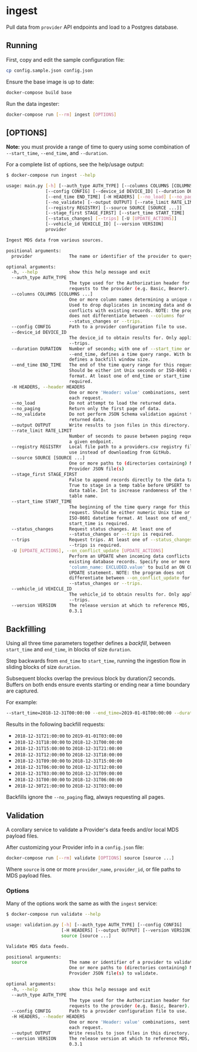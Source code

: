# ingest

Pull data from `provider` API endpoints and load to a Postgres database.

## Running

First, copy and edit the sample configuration file:

```bash
cp config.sample.json config.json
```

Ensure the base image is up to date:

```bash
docker-compose build base
```

Run the data ingester:

```bash
docker-compose run [--rm] ingest [OPTIONS]
```

## [OPTIONS]

**Note:** you must provide a range of time to query using some combination of `--start_time`, `--end_time`, and `--duration`.

For a complete list of options, see the help/usage output:

```bash
$ docker-compose run ingest --help

usage: main.py [-h] [--auth_type AUTH_TYPE] [--columns COLUMNS [COLUMNS ...]]
               [--config CONFIG] [--device_id DEVICE_ID] [--duration DURATION]
               [--end_time END_TIME] [-H HEADERS] [--no_load] [--no_paging]
               [--no_validate] [--output OUTPUT] [--rate_limit RATE_LIMIT]
               [--registry REGISTRY] [--source SOURCE [SOURCE ...]]
               [--stage_first STAGE_FIRST] [--start_time START_TIME]
               [--status_changes] [--trips] [-U [UPDATE_ACTIONS]]
               [--vehicle_id VEHICLE_ID] [--version VERSION]
               provider

Ingest MDS data from various sources.

positional arguments:
  provider              The name or identifier of the provider to query.

optional arguments:
  -h, --help            show this help message and exit
  --auth_type AUTH_TYPE
                        The type used for the Authorization header for
                        requests to the provider (e.g. Basic, Bearer).
  --columns COLUMNS [COLUMNS ...]
                        One or more column names determining a unique record.
                        Used to drop duplicates in incoming data and detect
                        conflicts with existing records. NOTE: the program
                        does not differentiate between --columns for
                        --status_changes or --trips.
  --config CONFIG       Path to a provider configuration file to use.
  --device_id DEVICE_ID
                        The device_id to obtain results for. Only applies to
                        --trips.
  --duration DURATION   Number of seconds; with one of --start_time or
                        --end_time, defines a time query range. With both,
                        defines a backfill window size.
  --end_time END_TIME   The end of the time query range for this request.
                        Should be either int Unix seconds or ISO-8601 datetime
                        format. At least one of end_time or start_time is
                        required.
  -H HEADERS, --header HEADERS
                        One or more 'Header: value' combinations, sent with
                        each request.
  --no_load             Do not attempt to load the returned data.
  --no_paging           Return only the first page of data.
  --no_validate         Do not perform JSON Schema validation against the
                        returned data.
  --output OUTPUT       Write results to json files in this directory.
  --rate_limit RATE_LIMIT
                        Number of seconds to pause between paging requests to
                        a given endpoint.
  --registry REGISTRY   Local file path to a providers.csv registry file to
                        use instead of downloading from GitHub.
  --source SOURCE [SOURCE ...]
                        One or more paths to (directories containing) MDS
                        Provider JSON file(s)
  --stage_first STAGE_FIRST
                        False to append records directly to the data table.
                        True to stage in a temp table before UPSERT to the
                        data table. Int to increase randomness of the temp
                        table name.
  --start_time START_TIME
                        The beginning of the time query range for this
                        request. Should be either numeric Unix time or
                        ISO-8601 datetime format. At least one of end_time or
                        start_time is required.
  --status_changes      Request status changes. At least one of
                        --status_changes or --trips is required.
  --trips               Request trips. At least one of --status_changes or
                        --trips is required.
  -U [UPDATE_ACTIONS], --on_conflict_update [UPDATE_ACTIONS]
                        Perform an UPDATE when incoming data conflicts with
                        existing database records. Specify one or more
                        'column_name: EXCLUDED.value' to build an ON CONFLICT
                        UPDATE statement. NOTE: the program does not
                        differentiate between --on_conflict_update for
                        --status_changes or --trips.
  --vehicle_id VEHICLE_ID
                        The vehicle_id to obtain results for. Only applies to
                        --trips.
  --version VERSION     The release version at which to reference MDS, e.g.
                        0.3.1
```

## Backfilling

Using all three time parameters together defines a *backfill*, between `start_time` and `end_time`, in blocks of size `duration`.

Step backwards from `end_time` to `start_time`, running the ingestion flow in sliding blocks of size `duration`.

Subsequent blocks overlap the previous block by duration/2 seconds.
Buffers on both ends ensure events starting or ending near a time boundary are captured.

For example:

```bash
--start_time=2018-12-31T00:00:00 --end_time=2019-01-01T00:00:00 --duration=21600
```

Results in the following backfill requests:

* `2018-12-31T21:00:00` to `2019-01-01T03:00:00`
* `2018-12-31T18:00:00` to `2018-12-31T00:00:00`
* `2018-12-31T15:00:00` to `2018-12-31T21:00:00`
* `2018-12-31T12:00:00` to `2018-12-31T18:00:00`
* `2018-12-31T09:00:00` to `2018-12-31T15:00:00`
* `2018-12-31T06:00:00` to `2018-12-31T12:00:00`
* `2018-12-31T03:00:00` to `2018-12-31T09:00:00`
* `2018-12-31T00:00:00` to `2018-12-31T06:00:00`
* `2018-12-30T21:00:00` to `2018-12-31T03:00:00`

Backfills ignore the `--no_paging` flag, always requesting all pages.

## Validation

A corollary service to validate a Provider's data feeds and/or local MDS payload files.

After customizing your Provider info in a `config.json` file:

```bash
docker-compose run [--rm] validate [OPTIONS] source [source ...]
```

Where `source` is one or more `provider_name`, `provider_id`, or file paths to MDS payload files. 

### Options

Many of the options work the same as with the `ingest` service:

```bash
$ docker-compose run validate --help

usage: validation.py [-h] [--auth_type AUTH_TYPE] [--config CONFIG]
                     [-H HEADERS] [--output OUTPUT] [--version VERSION]
                     source [source ...]

Validate MDS data feeds.

positional arguments:
  source                The name or identifier of a provider to validate; or
                        One or more paths to (directories containing) MDS
                        Provider JSON file(s) to validate.

optional arguments:
  -h, --help            show this help message and exit
  --auth_type AUTH_TYPE
                        The type used for the Authorization header for
                        requests to the provider (e.g. Basic, Bearer).
  --config CONFIG       Path to a provider configuration file to use.
  -H HEADERS, --header HEADERS
                        One or more 'Header: value' combinations, sent with
                        each request.
  --output OUTPUT       Write results to json files in this directory.
  --version VERSION     The release version at which to reference MDS, e.g.
                        0.3.1
```
